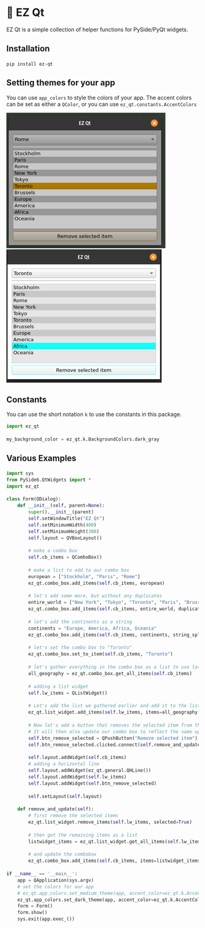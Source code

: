 # 🌴 EZ Qt

EZ Qt is a simple collection of helper functions for PySide/PyQt widgets. 

## Installation

`pip install ez-qt`

## Setting themes for your app

You can use `app_colors` to style the colors of your app. The accent colors can be set as either a `QColor`, or you can use `ez_qt.constants.AccentColors`

![Screenshot](screenshots/medium_orange.png)
![Screenshot](screenshots/light_teal.png)

## Constants

You can use the short notation `k` to use the constants in this package. 

```python
import ez_qt

my_background_color = ez_qt.k.BackgroundColors.dark_gray
```

## Various Examples

```python
import sys
from PySide6.QtWidgets import *
import ez_qt

class Form(QDialog):
    def __init__(self, parent=None):
        super().__init__(parent)
        self.setWindowTitle("EZ Qt")
        self.setMinimumWidth(400)
        self.setMinimumHeight(300)
        self.layout = QVBoxLayout()

        # make a combo box
        self.cb_items = QComboBox()

        # make a list to add to our combo box
        european = ["Stockholm", "Paris", "Rome"]
        ez_qt.combo_box.add_items(self.cb_items, european)

        # let's add some more, but without any duplicates
        entire_world = ["New York", "Tokyo", "Toronto", "Paris", "Brussels"]
        ez_qt.combo_box.add_items(self.cb_items, entire_world, duplicates_allowed=False)

        # let's add the continents as a string
        continents = "Europe, America, Africa, Oceania"
        ez_qt.combo_box.add_items(self.cb_items, continents, string_split_character=",")

        # let's set the combo box to "Toronto"
        ez_qt.combo_box.set_to_item(self.cb_items, "Toronto")

        # let's gather everything in the combo box as a list to use later
        all_geography = ez_qt.combo_box.get_all_items(self.cb_items)

        # adding a list widget
        self.lw_items = QListWidget()

        # Let's add the list we gathered earlier and add it to the list widget
        ez_qt.list_widget.add_items(self.lw_items, items=all_geography)

        # Now let's add a button that removes the selected item from the listwidget
        # It will then also update our combo box to reflect the same update
        self.btn_remove_selected = QPushButton("Remove selected item")
        self.btn_remove_selected.clicked.connect(self.remove_and_update)

        self.layout.addWidget(self.cb_items)
        # adding a horizontal line
        self.layout.addWidget(ez_qt.general.QHLine())
        self.layout.addWidget(self.lw_items)
        self.layout.addWidget(self.btn_remove_selected)

        self.setLayout(self.layout)

    def remove_and_update(self):
        # first remove the selected items
        ez_qt.list_widget.remove_items(self.lw_items, selected=True)

        # then get the remaining items as a list
        listwidget_items = ez_qt.list_widget.get_all_items(self.lw_items)

        # and update the combobox
        ez_qt.combo_box.add_items(self.cb_items, items=listwidget_items, clear=True)

if __name__ == '__main__':
    app = QApplication(sys.argv)
    # set the colors for our app
    # ez_qt.app_colors.set_medium_theme(app, accent_color=ez_qt.k.AccentColors.medium_pink)
    ez_qt.app_colors.set_dark_theme(app, accent_color=ez_qt.k.AccentColors.medium_pink)
    form = Form()
    form.show()
    sys.exit(app.exec_())

```
